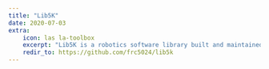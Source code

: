 ```yaml
---
title: "Lib5K"
date: 2020-07-03
extra:
    icon: las la-toolbox
    excerpt: "Lib5K is a robotics software library built and maintained by Raider Robotics, and is used by FRC teams world-wide. "
    redir_to: https://github.com/frc5024/lib5k
---
```

